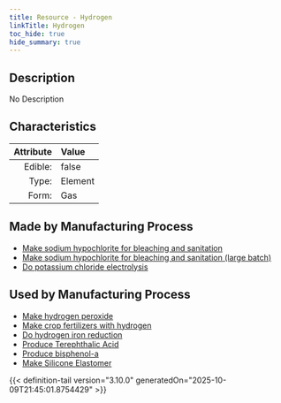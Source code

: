 ```yaml
---
title: Resource - Hydrogen
linkTitle: Hydrogen
toc_hide: true
hide_summary: true
---
```

<!-- This is generated by the MarsSim HelpGenertor, do not edit. -->

## Description
No Description

## Characteristics

| Attribute      | Value |
|--------:|:------|
|Edible:|false|
|Type:|Element|
|Form:|Gas|
 
## Made by Manufacturing Process

- [Make sodium hypochlorite for bleaching and sanitation](/docs/definitions/process/make-sodium-hypochlorite-for-bleaching-and-sanitation)
- [Make sodium hypochlorite for bleaching and sanitation (large batch)](/docs/definitions/process/make-sodium-hypochlorite-for-bleaching-and-sanitation--large-batch-)
- [Do potassium chloride electrolysis](/docs/definitions/process/do-potassium-chloride-electrolysis)

## Used by Manufacturing Process

- [Make hydrogen peroxide](/docs/definitions/process/make-hydrogen-peroxide)
- [Make crop fertilizers with hydrogen](/docs/definitions/process/make-crop-fertilizers-with-hydrogen)
- [Do hydrogen iron reduction](/docs/definitions/process/do-hydrogen-iron-reduction)
- [Produce Terephthalic Acid](/docs/definitions/process/produce-terephthalic-acid)
- [Produce bisphenol-a](/docs/definitions/process/produce-bisphenol-a)
- [Make Silicone Elastomer](/docs/definitions/process/make-silicone-elastomer)


    


{{< definition-tail version="3.10.0" generatedOn="2025-10-09T21:45:01.8754429" >}}


